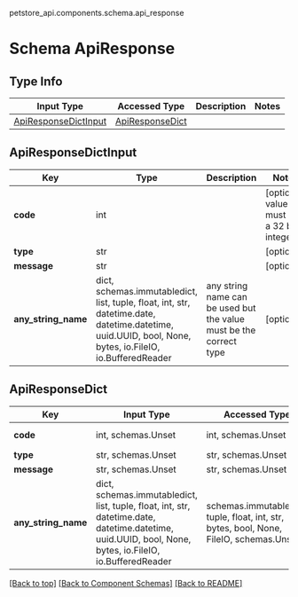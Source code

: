petstore_api.components.schema.api_response
# Schema ApiResponse

## Type Info
Input Type | Accessed Type | Description | Notes
------------ | ------------- | ------------- | -------------
[ApiResponseDictInput](#apiresponsedictinput) | [ApiResponseDict](#apiresponsedict) |  |

## ApiResponseDictInput
Key | Type |  Description | Notes
------------ | ------------- | ------------- | -------------
**code** | int |  | [optional] value must be a 32 bit integer
**type** | str |  | [optional]
**message** | str |  | [optional]
**any_string_name** | dict, schemas.immutabledict, list, tuple, float, int, str, datetime.date, datetime.datetime, uuid.UUID, bool, None, bytes, io.FileIO, io.BufferedReader | any string name can be used but the value must be the correct type | [optional]

## ApiResponseDict
Key | Input Type | Accessed Type | Description | Notes
------------ | ------------- | ------------- | ------------- | -------------
**code** | int, schemas.Unset | int, schemas.Unset |  | [optional] value must be a 32 bit integer
**type** | str, schemas.Unset | str, schemas.Unset |  | [optional]
**message** | str, schemas.Unset | str, schemas.Unset |  | [optional]
**any_string_name** | dict, schemas.immutabledict, list, tuple, float, int, str, datetime.date, datetime.datetime, uuid.UUID, bool, None, bytes, io.FileIO, io.BufferedReader | schemas.immutabledict, tuple, float, int, str, bytes, bool, None, FileIO, schemas.Unset | any string name can be used but the value must be the correct type | [optional] typed value is accessed with the get_additional_property_ method

[[Back to top]](#top) [[Back to Component Schemas]](../../../README.md#Component-Schemas) [[Back to README]](../../../README.md)
